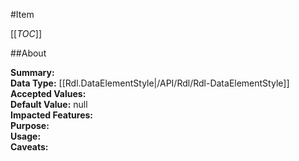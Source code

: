 #Item

[[_TOC_]]

##About

**Summary:**   
**Data Type:** [[Rdl.DataElementStyle|/API/Rdl/Rdl-DataElementStyle]]  
**Accepted Values:**   
**Default Value:** null  
**Impacted Features:**   
**Purpose:**   
**Usage:**   
**Caveats:**   

